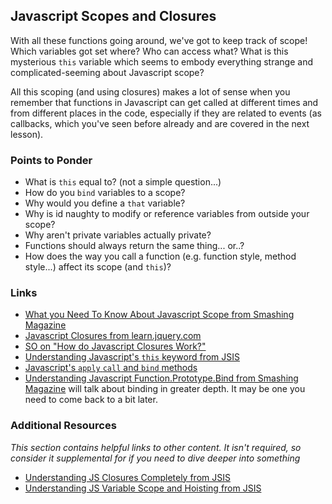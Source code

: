 
## Javascript Scopes and Closures

With all these functions going around, we've got to keep track of scope!  Which variables got set where?  Who can access what? What is this mysterious `this` variable which seems to embody everything strange and complicated-seeming about Javascript scope? 

All this scoping (and using closures) makes a lot of sense when you remember that functions in Javascript can get called at different times and from different places in the code, especially if they are related to events (as callbacks, which you've seen before already and are covered in the next lesson).

### Points to Ponder

* What is `this` equal to? (not a simple question...)
* How do you `bind` variables to a scope?
* Why would you define a `that` variable?
* Why is id naughty to modify or reference variables from outside your scope?
* Why aren't private variables actually private?
* Functions should always return the same thing... or..?
* How does the way you call a function (e.g. function style, method style...) affect its scope (and `this`)?

### Links

* [What you Need To Know About Javascript Scope from Smashing Magazine](http://coding.smashingmagazine.com/2009/08/01/what-you-need-to-know-about-javascript-scope/)
* [Javascript Closures from learn.jquery.com](http://learn.jquery.com/javascript-101/closures/)
* [SO on "How do Javascript Closures Work?"](http://stackoverflow.com/questions/111102/how-do-javascript-closures-work)
* [Understanding Javascript's `this` keyword from JSIS](http://javascriptissexy.com/understand-javascripts-this-with-clarity-and-master-it/)
* [Javascript's `apply` `call` and `bind` methods](http://javascriptissexy.com/javascript-apply-call-and-bind-methods-are-essential-for-javascript-professionals/)
* [Understanding Javascript Function.Prototype.Bind from Smashing Magazine](http://coding.smashingmagazine.com/2014/01/23/understanding-javascript-function-prototype-bind/) will talk about binding in greater depth.  It may be one you need to come back to a bit later.

### Additional Resources

*This section contains helpful links to other content. It isn't required, so consider it supplemental for if you need to dive deeper into something*


* [Understanding JS Closures Completely from JSIS](http://javascriptissexy.com/understand-javascript-closures-with-ease/)
* [Understanding JS Variable Scope and Hoisting from JSIS](http://javascriptissexy.com/javascript-variable-scope-and-hoisting-explained/)

